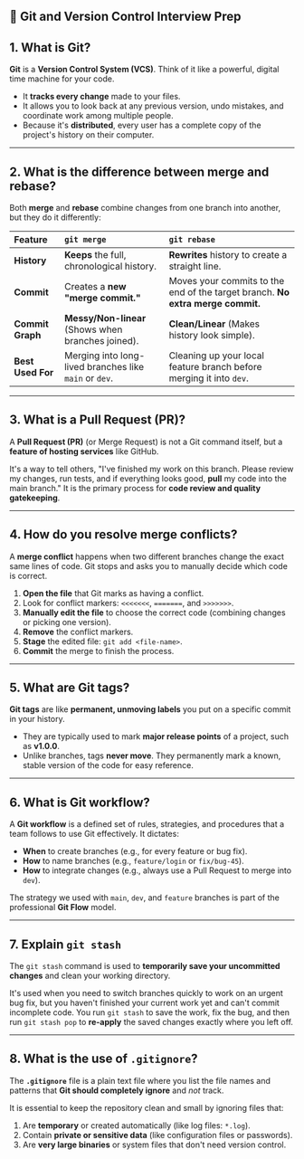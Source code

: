 ## 📝 Git and Version Control Interview Prep

## 1. What is Git?

**Git** is a **Version Control System (VCS)**. Think of it like a powerful, digital time machine for your code.

* It **tracks every change** made to your files.
* It allows you to look back at any previous version, undo mistakes, and coordinate work among multiple people.
* Because it's **distributed**, every user has a complete copy of the project's history on their computer.

***

## 2. What is the difference between merge and rebase?

Both **merge** and **rebase** combine changes from one branch into another, but they do it differently:

| Feature | `git merge` | `git rebase` |
| :--- | :--- | :--- |
| **History** | **Keeps** the full, chronological history. | **Rewrites** history to create a straight line. |
| **Commit** | Creates a **new "merge commit."** | Moves your commits to the end of the target branch. **No extra merge commit.** |
| **Commit Graph** | **Messy/Non-linear** (Shows when branches joined). | **Clean/Linear** (Makes history look simple). |
| **Best Used For** | Merging into long-lived branches like `main` or `dev`. | Cleaning up your local feature branch before merging it into `dev`. |

***

## 3. What is a Pull Request (PR)?

A **Pull Request (PR)** (or Merge Request) is not a Git command itself, but a **feature of hosting services** like GitHub.

It's a way to tell others, "I've finished my work on this branch. Please review my changes, run tests, and if everything looks good, **pull** my code into the main branch." It is the primary process for **code review and quality gatekeeping**.

***

## 4. How do you resolve merge conflicts?

A **merge conflict** happens when two different branches change the exact same lines of code. Git stops and asks you to manually decide which code is correct.

1.  **Open the file** that Git marks as having a conflict.
2.  Look for conflict markers: `<<<<<<<`, `=======`, and `>>>>>>>`.
3.  **Manually edit the file** to choose the correct code (combining changes or picking one version).
4.  **Remove** the conflict markers.
5.  **Stage** the edited file: `git add <file-name>`.
6.  **Commit** the merge to finish the process.

***

## 5. What are Git tags?

**Git tags** are like **permanent, unmoving labels** you put on a specific commit in your history.

* They are typically used to mark **major release points** of a project, such as **v1.0.0**.
* Unlike branches, tags **never move**. They permanently mark a known, stable version of the code for easy reference.

***

## 6. What is Git workflow?

A **Git workflow** is a defined set of rules, strategies, and procedures that a team follows to use Git effectively. It dictates:

* **When** to create branches (e.g., for every feature or bug fix).
* **How** to name branches (e.g., `feature/login` or `fix/bug-45`).
* **How** to integrate changes (e.g., always use a Pull Request to merge into `dev`).

The strategy we used with `main`, `dev`, and `feature` branches is part of the professional **Git Flow** model.

***

## 7. Explain `git stash`

The `git stash` command is used to **temporarily save your uncommitted changes** and clean your working directory.

It's used when you need to switch branches quickly to work on an urgent bug fix, but you haven't finished your current work yet and can't commit incomplete code. You run `git stash` to save the work, fix the bug, and then run `git stash pop` to **re-apply** the saved changes exactly where you left off.

***

## 8. What is the use of `.gitignore`?

The **`.gitignore`** file is a plain text file where you list the file names and patterns that **Git should completely ignore** and *not* track.

It is essential to keep the repository clean and small by ignoring files that:

1.  Are **temporary** or created automatically (like log files: `*.log`).
2.  Contain **private or sensitive data** (like configuration files or passwords).
3.  Are **very large binaries** or system files that don't need version control.
```